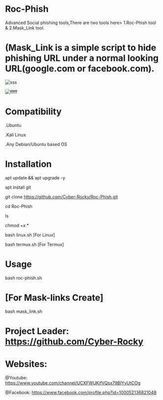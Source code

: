 # Roc-Phish

Advanced Social phishing tools,There are two tools here> 1.Roc-Phish tool & 2.Mask_Link tool.
# (Mask_Link is a simple script to hide phishing URL under a normal looking URL(google.com or facebook.com).


![sss](https://user-images.githubusercontent.com/87198872/128907698-7146c431-eabf-4c85-8a3b-21843a2e9dec.png)


![fffff](https://user-images.githubusercontent.com/87198872/128918537-5d7256a6-acbf-4096-ad7c-045a871f3b22.png)


# Compatibility

.Ubuntu

.Kali Linux

.Any Debian/Ubuntu based OS

# Installation

apt update && apt upgrade -y

apt install git

git clone https://github.com/Cyber-Rocky/Roc-Phish.git

cd Roc-Phish

ls

chmod +x *

bash linux.sh  [For Linux]

bash termux.sh [For Termux]

# Usage

bash roc-phish.sh

# [For Mask-links Create]

bash mask_link.sh 






# Project Leader: https://github.com/Cyber-Rocky


# Websites:

@Youtube: https://www.youtube.com/channel/UCXFWUKjfVQsx79BIYyUtCOg

@Facebook: https://www.facebook.com/profile.php?id=100052136821048

